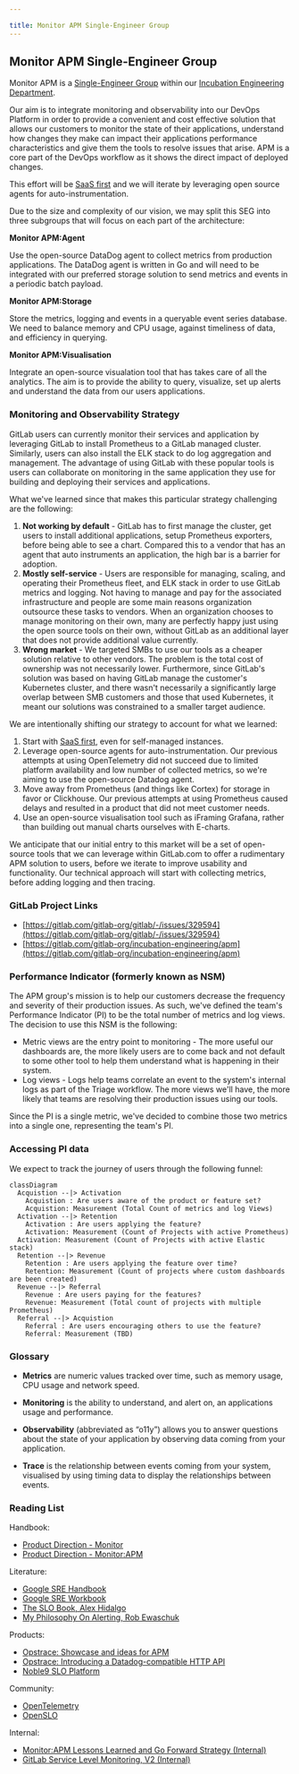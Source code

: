 ```yaml
---

title: Monitor APM Single-Engineer Group
---
```








## Monitor APM Single-Engineer Group

Monitor APM is a [Single-Engineer Group](/handbook/company/structure/#single-engineer-groups) within our [Incubation Engineering Department](/handbook/engineering/development/incubation/).

Our aim is to integrate monitoring and observability into our DevOps Platform in order to provide a convenient and cost effective solution that allows our customers to monitor the state of their applications, understand how changes they make can impact their applications performance characteristics and give them the tools to resolve issues that arise.  APM is a core part of the DevOps workflow as it shows the direct impact of deployed changes.

This effort will be [SaaS first](https://about.gitlab.com/direction/#saas-first) and we will iterate by leveraging open source agents for auto-instrumentation.

Due to the size and complexity of our vision, we may split this SEG into three subgroups that will focus on each part of the architecture:

**Monitor APM:Agent**

Use the open-source DataDog agent to collect metrics from production applications.  The DataDog agent is written in Go and will need to be integrated with our preferred storage solution to send metrics and events in a periodic batch payload.

**Monitor APM:Storage**

Store the metrics, logging and events in a queryable event series database.  We need to balance memory and CPU usage, against timeliness of data, and efficiency in querying.

**Monitor APM:Visualisation**

Integrate an open-source visualation tool that has takes care of all the analytics.  The aim is to provide the ability to query, visualize, set up alerts and understand the data from our users applications.

### Monitoring and Observability Strategy

GitLab users can currently monitor their services and application by leveraging GitLab to install Prometheus to a GitLab managed cluster. Similarly, users can also install the ELK stack to do log aggregation and management. The advantage of using GitLab with these popular tools is users can collaborate on monitoring in the same application they use for building and deploying their services and applications.

What we've learned since that makes this particular strategy challenging are the following:

1. **Not working by default** - GitLab has to first manage the cluster, get users to install additional applications, setup Prometheus exporters, before being able to see a chart. Compared this to a vendor that has an agent that auto instruments an application, the high bar is a barrier for adoption.
1. **Mostly self-service** - Users are responsible for managing, scaling, and operating their Prometheus fleet, and ELK stack in order to use GitLab metrics and logging. Not having to manage and pay for the associated infrastructure and people are some main reasons organization outsource these tasks to vendors. When an organization chooses to manage monitoring on their own, many are perfectly happy just using the open source tools on their own, without GitLab as an additional layer that does not provide additional value currently.
1. **Wrong market** - We targeted SMBs to use our tools as a cheaper solution relative to other vendors. The problem is the total cost of ownership was not necessarily lower. Furthermore, since GitLab's solution was based on having GitLab manage the customer's Kubernetes cluster, and there wasn't necessarily a significantly large overlap between SMB customers and those that used Kubernetes, it meant our solutions was constrained to a smaller target audience.

We are intentionally shifting our strategy to account for what we learned:

1. Start with [SaaS first](https://about.gitlab.com/direction/#saas-first), even for self-managed instances.
1. Leverage open-source agents for auto-instrumentation. Our previous attempts at using OpenTelemetry did not succeed due to limited platform availability and low number of collected metrics, so we're aiming to use the open-source Datadog agent.
1. Move away from Prometheus (and things like Cortex) for storage in favor or Clickhouse.  Our previous attempts at using Prometheus caused delays and resulted in a product that did not meet customer needs.
1. Use an open-source visualisation tool such as iFraming Grafana, rather than building out manual charts ourselves with E-charts.

We anticipate that our initial entry to this market will be a set of open-source tools that we can leverage within GitLab.com to offer a rudimentary APM solution to users, before we iterate to improve usability and functionality.  Our technical approach will start with collecting metrics, before adding logging and then tracing.

### GitLab Project Links

- [https://gitlab.com/gitlab-org/gitlab/-/issues/329594](https://gitlab.com/gitlab-org/gitlab/-/issues/329594)
- [https://gitlab.com/gitlab-org/incubation-engineering/apm](https://gitlab.com/gitlab-org/incubation-engineering/apm)

### Performance Indicator (formerly known as NSM)

The APM group's mission is to help our customers decrease the frequency and severity of their production issues. As such, we've defined the team's Performance Indicator (PI) to be the total number of metrics and log views. The decision to use this NSM is the following:

- Metric views are the entry point to monitoring - The more useful our dashboards are, the more likely users are to come back and not default to some other tool to help them understand what is happening in their system.
- Log views - Logs help teams correlate an event to the system's internal logs as part of the Triage workflow. The more views we'll have, the more likely that teams are resolving their production issues using our tools.

Since the PI is a single metric, we've decided to combine those two metrics into a single one, representing the team's PI.

### Accessing PI data

We expect to track the journey of users through the following funnel:

``` mermaid
classDiagram
  Acquistion --|> Activation
    Acquistion : Are users aware of the product or feature set?
    Acquistion: Measurement (Total Count of metrics and log Views)
  Activation --|> Retention
    Activation : Are users applying the feature?
    Activation: Measurement (Count of Projects with active Prometheus)
  Activation: Measurement (Count of Projects with active Elastic stack)
  Retention --|> Revenue
    Retention : Are users applying the feature over time?
    Retention: Measurement (Count of projects where custom dashboards are been created)
  Revenue --|> Referral
    Revenue : Are users paying for the features?
    Revenue: Measurement (Total count of projects with multiple Prometheus)
  Referral --|> Acquistion
    Referral : Are users encouraging others to use the feature?
    Referral: Measurement (TBD)
```

### Glossary

- **Metrics** are numeric values tracked over time, such as memory usage, CPU usage and network speed.

- **Monitoring** is the ability to understand, and alert on, an applications usage and performance.

- **Observability** (abbreviated as “o11y”) allows you to answer questions about the state of your application by observing data coming from your application.

- **Trace** is the relationship between events coming from your system, visualised by using timing data to display the relationships between events.

### Reading List

Handbook:

- [Product Direction - Monitor](https://about.gitlab.com/direction/monitor/)
- [Product Direction - Monitor:APM](https://about.gitlab.com/direction/monitor/observability/)

Literature:

- [Google SRE Handbook](https://sre.google/sre-book/table-of-contents/)
- [Google SRE Workbook](https://sre.google/workbook/table-of-contents/)
- [The SLO Book, Alex Hidalgo](https://www.alex-hidalgo.com/the-slo-book)
- [My Philosophy On Alerting, Rob Ewaschuk](https://docs.google.com/document/d/199PqyG3UsyXlwieHaqbGiWVa8eMWi8zzAn0YfcApr8Q)

Products:

- [Opstrace: Showcase and ideas for APM](https://docs.google.com/document/d/1pksrG344JyXWcJ9zgKJ6gl6fe6bLGsi6FPEsFrFf078/edit)
- [Opstrace: Introducing a Datadog-compatible HTTP API](https://opstrace.com/blog/introducing-datadog-compatible-http-api)
- [Noble9 SLO Platform](https://nobl9.com/platform/)

Community:

- [OpenTelemetry](https://opentelemetry.io/)
- [OpenSLO](https://openslo.com/)

Internal:

- [Monitor:APM Lessons Learned and Go Forward Strategy (Internal)](https://docs.google.com/presentation/d/1Iw79oaSZg1OVAmubIhXQZOAsKd_snxKUXrLCjSsawzs)
- [GitLab Service Level Monitoring, V2 (Internal)](https://docs.google.com/document/d/1MwhjrrEAL52DzFR22fnDtjNGTgCayBbJuPI78nt1020)
